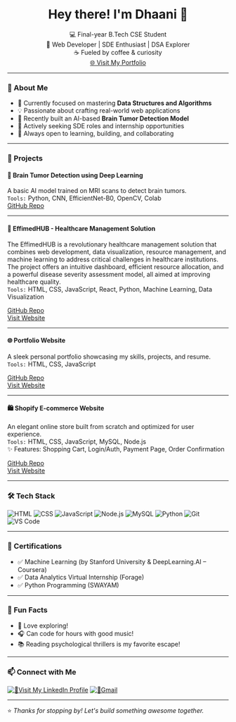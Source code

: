 <h1 align="center">Hey there! I'm Dhaani 👋</h1>

<p align="center">
  💻 Final-year B.Tech CSE Student <br/>
  🔧 Web Developer | SDE Enthusiast | DSA Explorer <br/>
  ☕ Fueled by coffee & curiosity <br/>
  <a href="https://kaanchiiii.github.io/Portfolio/" target="_blank">🌐 Visit My Portfolio</a> <br/> 
</p>


---

### 🚀 About Me

- 🌱 Currently focused on mastering **Data Structures and Algorithms**
- 💡 Passionate about crafting real-world web applications
- 🧠 Recently built an AI-based **Brain Tumor Detection Model**
- 💼 Actively seeking SDE roles and internship opportunities
- 🎯 Always open to learning, building, and collaborating

---

### 💼 Projects

#### **🧠 Brain Tumor Detection using Deep Learning**  
A basic AI model trained on MRI scans to detect brain tumors.  
`Tools:` Python, CNN, EfficientNet-B0, OpenCV, Colab  
[GitHub Repo](https://github.com/kaanchiiii/Brain-Tumor-Detection-Model)

---

#### **🏥 EffimedHUB - Healthcare Management Solution**  
The EffimedHUB is a revolutionary healthcare management solution that combines web development, data visualization, resource management, and machine learning to address critical challenges in healthcare institutions. The project offers an intuitive dashboard, efficient resource allocation, and a powerful disease severity assessment model, all aimed at improving healthcare quality.  
`Tools:` HTML, CSS, JavaScript, React, Python, Machine Learning, Data Visualization  

[GitHub Repo](https://github.com/kaanchiiii/Healthcare.github.io)  
[Visit Website](https://kaanchiiii.github.io/Healthcare.github.io/)

---

#### **🌐 Portfolio Website**  
A sleek personal portfolio showcasing my skills, projects, and resume.  
`Tools:` HTML, CSS, JavaScript  

[GitHub Repo](https://github.com/kaanchiiii/Portfolio)  
[Visit Website](https://kaanchiiii.github.io/Portfolio/)

---

#### **🛍️ Shopify E-commerce Website**  
An elegant online store built from scratch and optimized for user experience.  
`Tools:` HTML, CSS, JavaScript, MySQL, Node.js  
✨ Features: Shopping Cart, Login/Auth, Payment Page, Order Confirmation  

[GitHub Repo](https://github.com/kaanchiiii/E-Commerce)  
[Visit Website](https://fairyloom.onrender.com/)

---


### 🛠️ Tech Stack

![HTML](https://img.shields.io/badge/-HTML5-E34F26?style=flat&logo=html5&logoColor=white)
![CSS](https://img.shields.io/badge/-CSS3-1572B6?style=flat&logo=css3)
![JavaScript](https://img.shields.io/badge/-JavaScript-F7DF1E?style=flat&logo=javascript&logoColor=black)
![Node.js](https://img.shields.io/badge/-Node.js-339933?style=flat&logo=nodedotjs&logoColor=white)
![MySQL](https://img.shields.io/badge/-MySQL-00758F?style=flat&logo=mysql)
![Python](https://img.shields.io/badge/-Python-3776AB?style=flat&logo=python)
![Git](https://img.shields.io/badge/-Git-F05032?style=flat&logo=git&logoColor=white)
![VS Code](https://img.shields.io/badge/-VSCode-007ACC?style=flat&logo=visual-studio-code)

---

### 📜 Certifications

- ✅ Machine Learning (by Stanford University & DeepLearning.AI – Coursera)
- ✅ Data Analytics Virtual Internship (Forage)
- ✅ Python Programming (SWAYAM)

---

### 🧠 Fun Facts

- 💙 Love exploring!  
- 🎧 Can code for hours with good music!
- 📚 Reading psychological thrillers is my favorite escape!  
 

---

### 📫 Connect with Me

[![💼Visit My LinkedIn Profile](https://img.shields.io/badge/-LinkedIn-0A66C2?style=flat&logo=linkedin&logoColor=white)](www.linkedin.com/in/dhaani-jain-09b9482a0)
[![📧Gmail](https://img.shields.io/badge/-Gmail-D14836?style=flat&logo=gmail&logoColor=white)](mailto:jaindhaani0919@gmail.com)

---

⭐ *Thanks for stopping by! Let's build something awesome together.*

